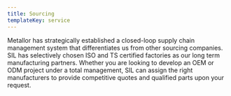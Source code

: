 ```yaml
---
title: Sourcing
templateKey: service
---
```

Metallor has strategically established a closed-loop supply chain management system that differentiates us from other sourcing companies. SIL has selectively chosen ISO and TS certified factories as our long term manufacturing partners. Whether you are looking to develop an OEM or ODM project under a total management, SIL can assign the right manufacturers to provide competitive quotes and qualified parts upon your request.